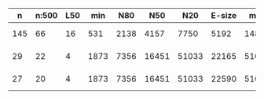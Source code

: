 n    |n:500  |L50  |min   |N80   |N50    |N20    |E-size  |max    |sum     |name
---  |---    |---  |---   |---   |---    |---    |---     |---    |---     |---
145  |66     |16   |531   |2138  |4157   |7750   |5192    |14874  |203117  |hsapiens-unitigs.fa
29   |22     |4    |1873  |7356  |16451  |51033  |22165   |51033  |208715  |hsapiens-contigs.fa
27   |20     |4    |1873  |7356  |16451  |51033  |22590   |51033  |208715  |hsapiens-scaffolds.fa
